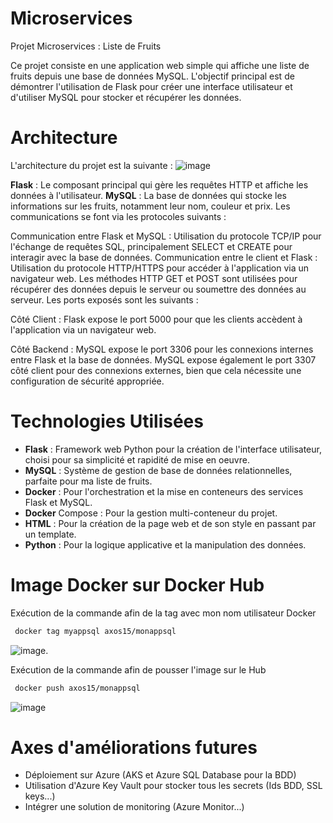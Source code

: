 # Microservices
Projet Microservices : Liste de Fruits

Ce projet consiste en une application web simple qui affiche une liste de fruits depuis une base de données MySQL. L'objectif principal est de démontrer l'utilisation de Flask pour créer une interface utilisateur et d'utiliser MySQL pour stocker et récupérer les données.

# Architecture
L'architecture du projet est la suivante :
![image](https://github.com/lucadipisa/Microservices-H3/assets/113420670/5f73454b-8fd9-4b5c-86a0-fc473b93f1ca)




**Flask** : Le composant principal qui gère les requêtes HTTP et affiche les données à l'utilisateur.
**MySQL** : La base de données qui stocke les informations sur les fruits, notamment leur nom, couleur et prix.
Les communications se font via les protocoles suivants :

Communication entre Flask et MySQL : Utilisation du protocole TCP/IP pour l'échange de requêtes SQL, principalement SELECT et CREATE pour interagir avec la base de données.
Communication entre le client et Flask : Utilisation du protocole HTTP/HTTPS pour accéder à l'application via un navigateur web. Les méthodes HTTP GET et POST sont utilisées pour récupérer des données depuis le serveur ou soumettre des données au serveur.
Les ports exposés sont les suivants :

Côté Client : Flask expose le port 5000 pour que les clients accèdent à l'application via un navigateur web.

Côté Backend : MySQL expose le port 3306 pour les connexions internes entre Flask et la base de données.
MySQL expose également le port 3307 côté client pour des connexions externes, bien que cela nécessite une configuration de sécurité appropriée.

# Technologies Utilisées
- **Flask** : Framework web Python pour la création de l'interface utilisateur, choisi pour sa simplicité et rapidité de mise en oeuvre.
- **MySQL** : Système de gestion de base de données relationnelles, parfaite pour ma liste de fruits.
- **Docker** : Pour l'orchestration et la mise en conteneurs des services Flask et MySQL.
- **Docker** Compose : Pour la gestion multi-conteneur du projet.
- **HTML** : Pour la création de la page web et de son style en passant par un template. 
- **Python** : Pour la logique applicative et la manipulation des données.

# Image Docker sur Docker Hub
Exécution de la commande  afin de la tag avec mon nom utilisateur Docker
 ```bash
  docker tag myappsql axos15/monappsql
```

![image](https://github.com/lucadipisa/Microservices-H3/assets/113420670/e75678c5-dc6e-4405-9761-82ff7efe1a58).

Exécution de la commande  afin de pousser l'image sur le Hub
 ```bash
  docker push axos15/monappsql
```

![image](https://github.com/lucadipisa/Microservices-H3/assets/113420670/064103b6-39b6-408e-ba35-7d3a02df39aa)

# Axes d'améliorations futures

- Déploiement sur Azure (AKS et Azure SQL Database pour la BDD)
- Utilisation d'Azure Key Vault pour stocker tous les secrets (Ids BDD, SSL keys...)
- Intégrer une solution de monitoring (Azure Monitor...)
